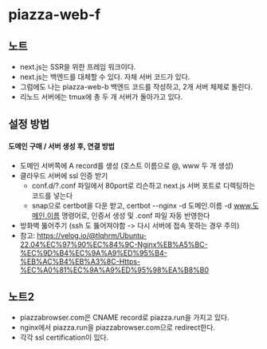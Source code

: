 # piazza-web-f

## 노트
- next.js는 SSR을 위한 프레임 워크이다.
- next.js는 백엔드를 대체할 수 있다. 자체 서버 코드가 있다.
- 그럼에도 나는 piazza-web-b 백엔드 코드를 작성하고, 2개 서버 체제로 돌린다.
- 리노드 서버에는 tmux에 총 두 개 서버가 돌아가고 있다.

## 설정 방법
#### 도메인 구매 / 서버 생성 후, 연결 방법
- 도메인 서버쪽에 A record를 생성 (호스트 이름으로 @, www 두 개 생성)
- 클라우드 서버에 ssl 인증 받기
    - conf.d/?.conf 파일에서 80port로 리슨하고 next.js 서버 포트로 디렉팅하는 코드를 넣는다
    - snap으로 certbot을 다운 받고, certbot --nginx -d 도메인.이름 -d www.도메인.이름 명령어로, 인증서 생성 및 .conf 파일 자동 반영한다
- 방화벽 뚫어주기 (ssh 도 뚫어져야함 -> 다시 서버에 접속 못하는 경우 주의)
- 참고: https://velog.io/@tlqhrm/Ubuntu-22.04%EC%97%90%EC%84%9C-Nginx%EB%A5%BC-%EC%9D%B4%EC%9A%A9%ED%95%B4-%EB%AC%B4%EB%A3%8C-Https-%EC%A0%81%EC%9A%A9%ED%95%98%EA%B8%B0

## 노트2
- piazzabrowser.com은 CNAME record로 piazza.run을 가지고 있다.
- nginx에서 piazza.run을 piazzabrowser.com으로 redirect한다.
- 각각 ssl certification이 있다.